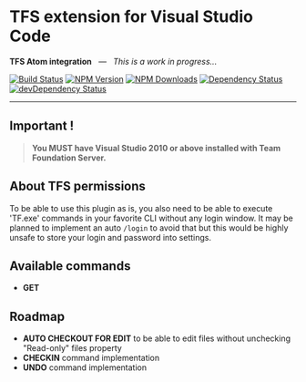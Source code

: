 # TFS extension for Visual Studio Code
**TFS Atom integration** _&nbsp; ― &nbsp; This is a work in progress..._

[![Build Status](https://travis-ci.org/ivangabriele/vsc-tfs.svg?branch=master)](https://travis-ci.org/ivangabriele/vsc-tfs)
[![NPM Version](https://img.shields.io/npm/v/vsc-tfs.svg?style=flat)](https://www.npmjs.org/package/vsc-tfs)
[![NPM Downloads](https://img.shields.io/npm/dm/vsc-tfs.svg?style=flat)](https://www.npmjs.org/package/vsc-tfs)
[![Dependency Status](https://david-dm.org/ivangabriele/vsc-tfs.svg)](https://david-dm.org/ivangabriele/vsc-tfs)
[![devDependency Status](https://david-dm.org/ivangabriele/vsc-tfs/dev-status.svg)](https://david-dm.org/ivangabriele/vsc-tfs#info=devDependencies)

---

## Important !

> **You MUST have Visual Studio 2010 or above installed with Team Foundation Server.**

## About TFS permissions

To be able to use this plugin as is, you also need to be able to execute 'TF.exe' commands in your favorite CLI without any login window. It may be planned to implement an auto `/login` to avoid that but this would be highly unsafe to store your login and password into settings.

## Available commands

- **GET**

## Roadmap

- **AUTO CHECKOUT FOR EDIT** to be able to edit files without unchecking "Read-only" files property
- **CHECKIN** command implementation
- **UNDO** command implementation

